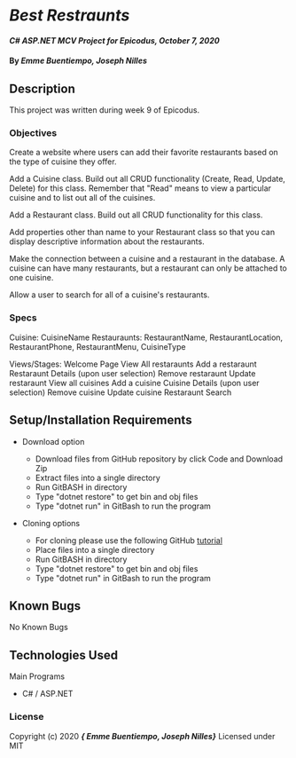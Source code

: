 # _Best Restraunts_

#### _C# ASP.NET MCV Project for Epicodus, October 7, 2020_

#### By _**Emme Buentiempo, Joseph Nilles**_

## Description

This project was written during week 9 of Epicodus.

### Objectives

Create a website where users can add their favorite restaurants based on the type of cuisine they offer.

Add a Cuisine class. Build out all CRUD functionality (Create, Read, Update, Delete) for this class. Remember that "Read" means to view a particular cuisine and to list out all of the cuisines.

Add a Restaurant class. Build out all CRUD functionality for this class.

Add properties other than name to your Restaurant class so that you can display descriptive information about the restaurants.

Make the connection between a cuisine and a restaurant in the database. A cuisine can have many restaurants, but a restaurant can only be attached to one cuisine.

Allow a user to search for all of a cuisine's restaurants.

### Specs

Cuisine: CuisineName
Restauraunts: RestaurantName, RestaurantLocation, RestaurantPhone, RestaurantMenu, CuisineType

Views/Stages:
Welcome Page
  View All restaraunts
    Add a restaraunt
    Restaraunt Details (upon user selection)
      Remove restaraunt
      Update restaraunt
  View all cuisines
    Add a cuisine
    Cuisine Details (upon user selection)
      Remove cuisine
      Update cuisine
  Restaraunt Search


## Setup/Installation Requirements

* Download option
  * Download files from GitHub repository by click Code and Download Zip
  * Extract files into a single directory 
  * Run GitBASH in directory
  * Type "dotnet restore" to get bin and obj files
  * Type "dotnet run" in GitBash to run the program

* Cloning options
  * For cloning please use the following GitHub [tutorial](https://docs.github.com/en/enterprise/2.16/user/github/creating-cloning-and-archiving-repositories/cloning-a-repository)
  * Place files into a single directory 
  * Run GitBASH in directory
  * Type "dotnet restore" to get bin and obj files
  * Type "dotnet run" in GitBash to run the program

## Known Bugs

No Known Bugs

## Technologies Used

Main Programs
* C# / ASP.NET

### License

Copyright (c) 2020 **_{ Emme Buentiempo, Joseph Nilles}_**
Licensed under MIT